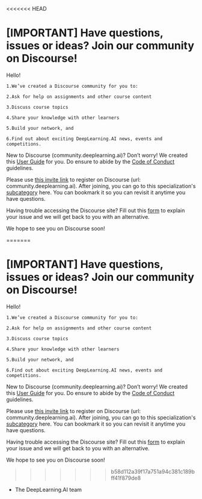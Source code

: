 <<<<<<< HEAD
# [IMPORTANT] Have questions, issues or ideas? Join our community on Discourse!
Hello! 

    1.We’ve created a Discourse community for you to:

    2.Ask for help on assignments and other course content

    3.Discuss course topics

    4.Share your knowledge with other learners

    5.Build your network, and

    6.Find out about exciting DeepLearning.AI news, events and competitions. 

New to Discourse (community.deeplearning.ai)? Don’t worry! We created this [User Guide](https://docs.google.com/document/d/1TgGE0t5J83md2HnN-FymwX8P9TnUdJHvsjBOnLrfWO4/edit) for you. Do ensure to abide by the [Code of Conduct](https://docs.google.com/document/d/1UoKfjNYw33cSu2msPMc9SjytrK0IFuKy7O6kLnh8vng/edit) guidelines.

Please use [this invite link](https://community.deeplearning.ai/invites/osckK8Sjcc) to register on Discourse (url: community.deeplearning.ai). After joining, you can go to this specialization's [subcategory](https://community.deeplearning.ai/login) here. You can bookmark it so you can revisit it anytime you have questions.

Having trouble accessing the Discourse site? Fill out this [form](https://docs.google.com/forms/d/e/1FAIpQLSeaLh4yDVyewvthP2ThVaz0daU9fACkihRlSfT-CMUw12Gidw/viewform?usp=send_form) to explain your issue and we will get back to you with an alternative.

We hope to see you on Discourse soon!

=======
# [IMPORTANT] Have questions, issues or ideas? Join our community on Discourse!
Hello! 

    1.We’ve created a Discourse community for you to:

    2.Ask for help on assignments and other course content

    3.Discuss course topics

    4.Share your knowledge with other learners

    5.Build your network, and

    6.Find out about exciting DeepLearning.AI news, events and competitions. 

New to Discourse (community.deeplearning.ai)? Don’t worry! We created this [User Guide](https://docs.google.com/document/d/1TgGE0t5J83md2HnN-FymwX8P9TnUdJHvsjBOnLrfWO4/edit) for you. Do ensure to abide by the [Code of Conduct](https://docs.google.com/document/d/1UoKfjNYw33cSu2msPMc9SjytrK0IFuKy7O6kLnh8vng/edit) guidelines.

Please use [this invite link](https://community.deeplearning.ai/invites/osckK8Sjcc) to register on Discourse (url: community.deeplearning.ai). After joining, you can go to this specialization's [subcategory](https://community.deeplearning.ai/login) here. You can bookmark it so you can revisit it anytime you have questions.

Having trouble accessing the Discourse site? Fill out this [form](https://docs.google.com/forms/d/e/1FAIpQLSeaLh4yDVyewvthP2ThVaz0daU9fACkihRlSfT-CMUw12Gidw/viewform?usp=send_form) to explain your issue and we will get back to you with an alternative.

We hope to see you on Discourse soon!

>>>>>>> b58d112a39f17a751a94c381c189bff41f879de8
- The DeepLearning.AI team